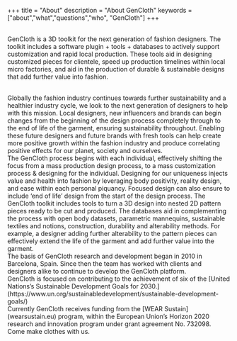 +++
title = "About"
description = "About GenCloth"
keywords = ["about","what","questions","who", "GenCloth"]
+++
<br>
<br>

GenCloth is a 3D toolkit for the next generation of fashion designers.  The toolkit includes a software plugin + tools + databases to actively support customization and rapid local production. These tools aid in designing customized pieces for clientele, speed up production timelines within local micro factories, and aid in the production of durable & sustainable designs that add further value into fashion.

<br/>
Globally the fashion industry continues towards further sustainability and a healthier industry cycle, we look to the next generation of designers to help with this mission. Local designers, new influencers and brands can begin changes from the beginning of the design process completely through to the end of life of the garment, ensuring sustainability throughout. Enabling these future designers and future brands with fresh tools can help create more positive growth within the fashion industry and produce correlating positive effects for our planet, society and ourselves.

<br/>
The GenCloth process begins with each individual, effectively shifting the focus from a mass production design process, to a mass customization process & designing for the individual. Designing for our uniqueness injects value and health into fashion by leveraging body positivity, reality design, and ease within each personal piquancy. Focused design can also ensure to include ‘end of life’ design from the start of the design process. The GenCloth toolkit includes tools to turn a 3D design into nested 2D pattern pieces ready to be cut and produced. The databases aid in complementing the process with open body datasets, parametric mannequins, sustainable textiles and notions, construction, durability and alterability methods. For example, a designer adding further alterability to the pattern pieces can effectively extend the life of the garment and add further value into the garment.

<br/>
The basis of GenCloth research and development began in 2010 in Barcelona, Spain. Since then the team has worked with clients and designers alike to continue to develop the GenCloth platform.

<br/>
GenCloth is focused on contributing to the achievement of six of the [United Nations’s Sustainable Development Goals for 2030.](https://www.un.org/sustainabledevelopment/sustainable-development-goals/)

<br/>
Currently GenCloth receives funding from the [WEAR Sustain](wearsustain.eu) program, within the European Union’s Horizon 2020 research and innovation program under grant agreement No. 732098.

<br/>
Come make clothes with us.

<br>
<br>
